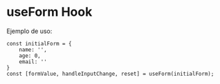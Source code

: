 # useForm Hook

Ejemplo de uso:

````
const initialForm = {
    name: '',
    age: 0,
    email: ''
}
const [formValue, handleInputChange, reset] = useForm(initialForm);

````
